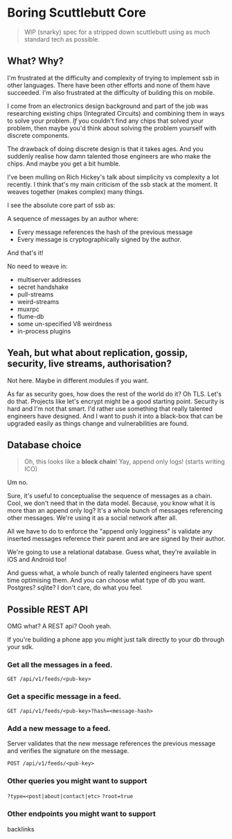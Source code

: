 # Boring Scuttlebutt Core

> WIP (snarky) spec for a stripped down scuttlebutt using as much standard tech as possible.

## What? Why?

I'm frustrated at the difficulty and complexity of trying to implement ssb in other languages. There have been other efforts and none of them have succeeded. I'm also frustrated at the difficulty of building this on mobile.

I come from an electronics design background and part of the job was researching existing chips (Integrated Circuits) and combining them in ways to solve your problem. _If_ you couldn't find any chips that solved your problem, then maybe you'd think about solving the problem yourself with discrete components.

The drawback of doing discrete design is that it takes ages. And you suddenly realise how damn talented those engineers are who make the chips. And maybe you get a bit humble. 

I've been mulling on Rich Hickey's talk about simplicity vs complexity a lot recently. I think that's my main criticism of the ssb stack at the moment. It weaves together (makes complex) many things.  

I see the absolute core part of ssb as:

A sequence of messages by an author where:
 - Every message references the hash of the previous message
 - Every message is cryptographically signed by the author.

And that's it!

No need to weave in:

- multiserver addresses
- secret handshake
- pull-streams
- weird-streams
- muxrpc
- flume-db
- some un-specified V8 weirdness
- in-process plugins


## Yeah, but what about replication, gossip, security, live streams, authorisation?

Not here. Maybe in different modules if you want. 

As far as security goes, how does the rest of the world do it? Oh TLS. Let's do that. Projects like let's encrypt might be a good starting point.
Security is hard and I'm not that smart. I'd rather use something that really talented engineers have designed. And I want to push it into a black-box that can be upgraded easily as things change and vulnerabilities are found.

## Database choice

> Oh, this looks like a **block chain**! Yay, append only logs! (starts writing ICO)

Um no. 

Sure, it's useful to conceptualise the sequence of messages as a chain. Cool, we don't need that in the data model. Because, you know what it is more than an append only log? It's a whole bunch of messages referencing other messages. We're using it as a social network after all. 

All we have to do to enforce the "append only logginess" is validate any inserted messages reference their parent and are are signed by their author.

We're going to use a relational database. Guess what, they're available in iOS and Android too!

And guess what, a whole bunch of really talented engineers have spent time optimising them. And you can choose what type of db you want. Postgres? sqlite? I don't care, do what you feel.


## Possible REST API

OMG what? A REST api? Oooh yeah.

If you're building a phone app you might just talk directly to your db through your sdk.

### Get all the messages in a feed.

`GET /api/v1/feeds/<pub-key>` 

### Get a specific message in a feed.

`GET /api/v1/feeds/<pub-key>?hash=<message-hash>`

### Add a new message to a feed.

Server validates that the new message references the previous message and verifies the signature on the message.

`POST /api/v1/feeds/<pub-key>`


### Other queries you might want to support

`?type=<post|about|contact|etc>`
`?root=true`

### Other endpoints you might want to support

backlinks
